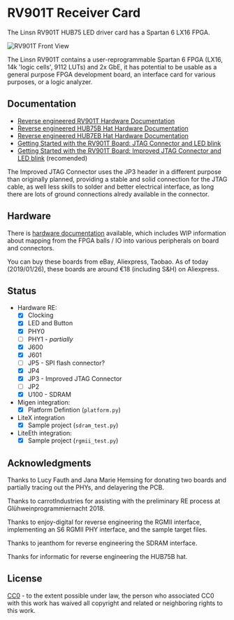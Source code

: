 RV901T Receiver Card
====================

The Linsn RV901T HUB75 LED driver card has a Spartan 6 LX16 FPGA.

![RV901T Front View](./doc/front_annotated.jpg)

The Linsn RV901T contains a user-reprogrammable Spartan 6 FPGA (LX16, 14k 'logic cells', 9112 LUTs) and 2x GbE, it has 
potential to be usable as a general purpose FPGA development board, an interface card for various purposes, 
or a logic analyzer.

Documentation
-------------

* [Reverse engineered RV901T Hardware Documentation](./doc/hardware.md)
* [Reverse engineered HUB75B Hat Hardware Documentation](./doc/hub75b_hat.md)
* [Reverse engineered HUB7EB Hat Hardware Documentation](./doc/hub75e_hat.md)
* [Getting Started with the RV901T Board: JTAG Connector and LED blink](./doc/getting_started/getting_started.md)
* [Getting Started with the RV901T Board: Improved JTAG Connector and LED blink](./doc/getting_started/improved_jtag_getting_started.md)
(recomended)

The Improved JTAG Connector uses the JP3 header in a different purpose than
originally planned, providing a stable and solid connection for the JTAG
cable, as well less skills to solder and better electrical interface, as long 
there are lots of ground connections alredy available in the connector.

Hardware
--------

There is [hardware documentation](./doc/hardware.md) available, which includes WIP information about mapping from the FPGA balls / IO 
into various peripherals on board and connectors.

You can buy these boards from eBay, Aliexpress, Taobao. As of today (2019/01/26), these boards are around €18 
(including S&H) on Aliexpress.

Status
------

 - Hardware RE:
   - [X] Clocking
   - [X] LED and Button
   - [X] PHY0
   - [ ] PHY1 - *partially*
   - [X] J600
   - [X] J601
   - [ ] JP5 - SPI flash connector?
   - [X] JP4
   - [X] JP3 - Improved JTAG Connector
   - [ ] JP2
   - [X] U100 - SDRAM
 - Migen integration:
   - [X] Platform Defintion (`platform.py`)
 - LiteX integration
   - [X] Sample project (`sdram_test.py`)
 - LiteEth integration:
   - [X] Sample project (`rgmii_test.py`)

Acknowledgments
---------------

Thanks to Lucy Fauth and Jana Marie Hemsing for donating two boards and partially tracing out the PHYs, and delayering the PCB.

Thanks to carrotIndustries for assisting with the preliminary RE process at Glühweinprogrammiernacht 2018.

Thanks to enjoy-digital for reverse engineering the RGMII interface, implementing an S6 RGMII PHY interface, and the sample target files.

Thanks to jeanthom for reverse engineering the SDRAM interface.

Thanks for informatic for reverse engineering the HUB75B hat.

License
-------

[CC0](http://creativecommons.org/publicdomain/zero/1.0/") - to the extent possible under law, the person who associated CC0 with this 
work has waived all copyright and related or neighboring rights to this work.

